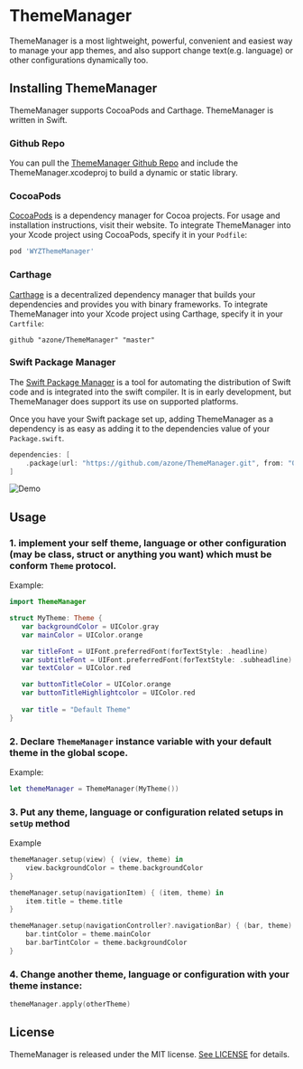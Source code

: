 # ThemeManager

ThemeManager is a most lightweight, powerful, convenient and easiest way to manage your app themes, and also support change text(e.g. language) or other configurations dynamically too.

## Installing ThemeManager

ThemeManager supports CocoaPods and Carthage. ThemeManager is written in Swift.

### Github Repo

You can pull the [ThemeManager Github Repo](https://github.com/azone/ThemeManager) and include the ThemeManager.xcodeproj to build a dynamic or static library.

### CocoaPods

[CocoaPods](https://cocoapods.org/) is a dependency manager for Cocoa projects. For usage and installation instructions, visit their website. To integrate ThemeManager into your Xcode project using CocoaPods, specify it in your `Podfile`:

```ruby
pod 'WYZThemeManager'
```

### Carthage

[Carthage](https://github.com/Carthage/Carthage) is a decentralized dependency manager that builds your dependencies and provides you with binary frameworks. To integrate ThemeManager into your Xcode project using Carthage, specify it in your `Cartfile`:

```
github "azone/ThemeManager" "master"
```

### Swift Package Manager

The [Swift Package Manager](https://swift.org/package-manager/) is a tool for automating the distribution of Swift code and is integrated into the swift compiler. It is in early development, but ThemeManager does support its use on supported platforms.

Once you have your Swift package set up, adding ThemeManager as a dependency is as easy as adding it to the dependencies value of your `Package.swift`.

```swift
dependencies: [
    .package(url: "https://github.com/azone/ThemeManager.git", from: "0.2.0")
]
```

![Demo](https://github.com/azone/ThemeManager/raw/master/demo.gif)

## Usage

### 1. implement your self theme, language or other configuration (may be class, struct or anything you want) which must be conform `Theme` protocol.

Example:

 ```swift
import ThemeManager

struct MyTheme: Theme {
    var backgroundColor = UIColor.gray
    var mainColor = UIColor.orange

    var titleFont = UIFont.preferredFont(forTextStyle: .headline)
    var subtitleFont = UIFont.preferredFont(forTextStyle: .subheadline)
    var textColor = UIColor.red

    var buttonTitleColor = UIColor.orange
    var buttonTitleHighlightcolor = UIColor.red
    
    var title = "Default Theme"
}
 ```

### 2. Declare `ThemeManager` instance variable with your default theme in the global scope.

Example:

```swift
let themeManager = ThemeManager(MyTheme())
```

### 3. Put any theme, language or configuration related setups in `setUp` method

Example

```swift
themeManager.setup(view) { (view, theme) in
    view.backgroundColor = theme.backgroundColor
}

themeManager.setup(navigationItem) { (item, theme) in
    item.title = theme.title
}

themeManager.setup(navigationController?.navigationBar) { (bar, theme) in
    bar.tintColor = theme.mainColor
    bar.barTintColor = theme.backgroundColor
}
```

### 4. Change another theme, language or configuration with your theme instance:

```swift
themeManager.apply(otherTheme)
```

## License

ThemeManager is released under the MIT license. [See LICENSE](https://github.com/azone/ThemeManager/blob/master/LICENSE) for details.

